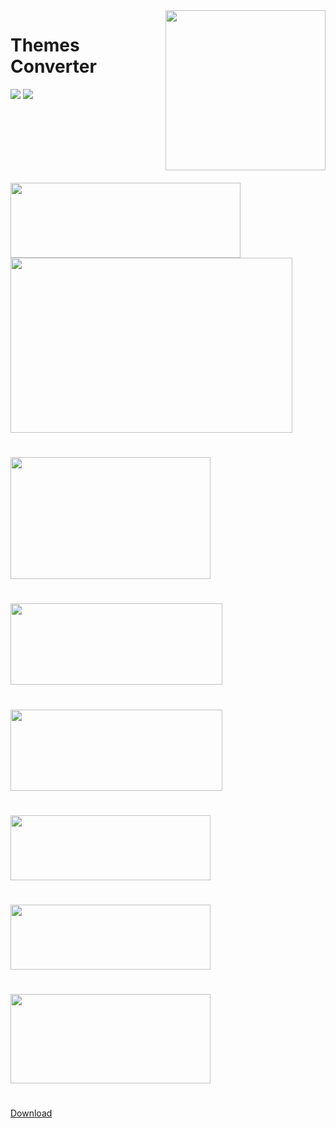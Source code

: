 <img style="float: right; margin-left: 30px; margin-bottom: 20px;" width="256" height="256" src="assets/Utilities/logo.png" align="right">

# Themes Converter 
<img src=Graphic tool i made to automate resizing single or multiple images and creation of IconSets for Clover or OpenCore BootLoaders> 

<img src=Those like me incline to design their own themes will sure find it very handly>

#

<img src="assets/image_0.png" width="368" height="120">

<img src="assets/image_1.png" width="451" height="280">

#
<img src="assets/image_2.png" width="320" height="195">

#
<img src="assets/image_3.png" width="339" height="130">

#
<img src="assets/image_4.png" width="339" height="130">

#
<img src="assets/image_6.png" width="320" height="104">

#
<img src="assets/image_7.png" width="320" height="104">

#
<img src="assets/image_5.png" width="320" height="143">

#
[Download](https://github.com/AcoUk/Themes-IconMaker/releases)
